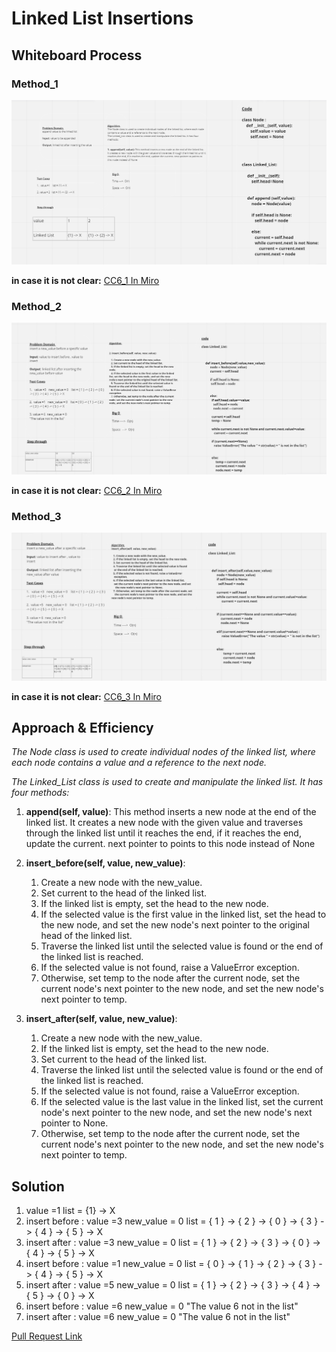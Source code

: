 # Linked List Insertions

## Whiteboard Process
### Method_1
 ![Method_1](./CC6_1.PNG)

 **in case it is not clear:**
 [CC6_1 In Miro](https://miro.com/app/board/uXjVMSGNd2I=/)

### Method_2
![Method_2](./CC6_2.PNG)

**in case it is not clear:**
[CC6_2 In Miro](https://miro.com/app/board/uXjVMSEM90s=/)

### Method_3
![Method_3](./CC6_3.PNG)

**in case it is not clear:**
[CC6_3 In Miro](https://miro.com/app/board/uXjVMSNcTAw=/)
 
## Approach & Efficiency
*The Node class is used to create individual nodes of the linked list, where each node contains a value and a reference to the next node.*

*The Linked_List class is used to create and manipulate the linked list. It has four methods:*


1. **append(self, value)**: This method inserts a new node at the end of the linked list. It creates a new node with the given value and traverses through the linked list until it reaches the end, if it reaches the end, update the current. next pointer to points to this node instead of None

2. **insert_before(self, value, new_value)**:

   1. Create a new node with the new_value.
   2. Set current to the head of the linked list.
   3. If the linked list is empty, set the head to the new node.
   4. If the selected value is the first value in the linked 
     list, set the head to the new node, and set the new node's 
      next pointer to the original head of the linked list.
   5. Traverse the linked list until the selected value is found 
     or the end of the linked list is reached.
   6. If the selected value is not found, raise a ValueError 
    exception.
   7. Otherwise, set temp to the node after the current node, set 
    the current node's next pointer to the new node, and set the 
     new node's next pointer to temp.

3. **insert_after(self, value, new_value)**:

   1. Create a new node with the new_value.
   2. If the linked list is empty, set the head to the new node.
   3. Set current to the head of the linked list.
   4. Traverse the linked list until the selected value is found 
    or the end of the linked list is reached.
   5. If the selected value is not found, raise a ValueError 
    exception.
   6. If the selected value is the last value in the linked list, 
    set the current node's next pointer to the new node, and set 
      the new node's next pointer to None.
   7. Otherwise, set temp to the node after the current node, set 
     the current node's next pointer to the new node, and set the 
      new node's next pointer to temp.

## Solution 

1.	value =1    list = {1} -> X
2.	insert before : value =3   new_value = 0    list = { 1 } -> { 2 } -> { 0 } -> { 3 } -> { 4 } -> { 5 } -> X
3.	insert after :  value =3   new_value = 0    list = { 1 } -> { 2 } -> { 3 } -> { 0 } -> { 4 } -> { 5 } -> X
4.	insert before : value =1   new_value = 0    list = { 0 } -> { 1 } -> { 2 } -> { 3 } -> { 4 } -> { 5 } -> X
5.	insert after :  value =5   new_value = 0    list = { 1 } -> { 2 } -> { 3 } -> { 4 } -> { 5 } -> { 0 } -> X
6.	insert before :  value =6   new_value = 0   "The value 6 not in the list"
7.	insert after :  value =6   new_value = 0    "The value 6 not in the list"


[Pull Request Link](https://github.com/DohaKhamaiseh/data-structures-and-algorithms/pull/6)